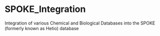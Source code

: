# SPOKE_Integration
Integration of various Chemical and Biological Databases into the SPOKE (formerly known as Hetio) database
